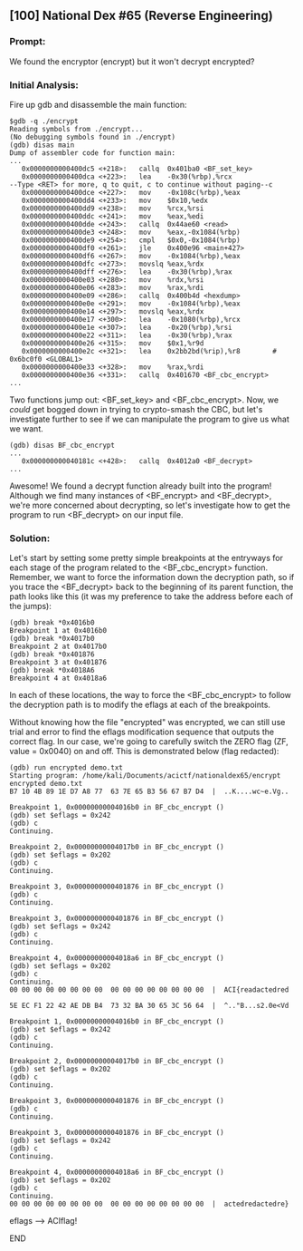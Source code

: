 ## [100] National Dex #65 (Reverse Engineering)

### Prompt:
We found the encryptor (encrypt) but it won't decrypt encrypted?

### Initial Analysis:
Fire up gdb and disassemble the main function:

```
$gdb -q ./encrypt
Reading symbols from ./encrypt...
(No debugging symbols found in ./encrypt)
(gdb) disas main
Dump of assembler code for function main:
...
   0x0000000000400dc5 <+218>:   callq  0x401ba0 <BF_set_key>
   0x0000000000400dca <+223>:   lea    -0x30(%rbp),%rcx
--Type <RET> for more, q to quit, c to continue without paging--c
   0x0000000000400dce <+227>:   mov    -0x108c(%rbp),%eax
   0x0000000000400dd4 <+233>:   mov    $0x10,%edx
   0x0000000000400dd9 <+238>:   mov    %rcx,%rsi
   0x0000000000400ddc <+241>:   mov    %eax,%edi
   0x0000000000400dde <+243>:   callq  0x44ae60 <read>
   0x0000000000400de3 <+248>:   mov    %eax,-0x1084(%rbp)
   0x0000000000400de9 <+254>:   cmpl   $0x0,-0x1084(%rbp)
   0x0000000000400df0 <+261>:   jle    0x400e96 <main+427>
   0x0000000000400df6 <+267>:   mov    -0x1084(%rbp),%eax
   0x0000000000400dfc <+273>:   movslq %eax,%rdx
   0x0000000000400dff <+276>:   lea    -0x30(%rbp),%rax
   0x0000000000400e03 <+280>:   mov    %rdx,%rsi
   0x0000000000400e06 <+283>:   mov    %rax,%rdi
   0x0000000000400e09 <+286>:   callq  0x400b4d <hexdump>
   0x0000000000400e0e <+291>:   mov    -0x1084(%rbp),%eax
   0x0000000000400e14 <+297>:   movslq %eax,%rdx
   0x0000000000400e17 <+300>:   lea    -0x1080(%rbp),%rcx
   0x0000000000400e1e <+307>:   lea    -0x20(%rbp),%rsi
   0x0000000000400e22 <+311>:   lea    -0x30(%rbp),%rax
   0x0000000000400e26 <+315>:   mov    $0x1,%r9d
   0x0000000000400e2c <+321>:   lea    0x2bb2bd(%rip),%r8        # 0x6bc0f0 <GLOBAL1>
   0x0000000000400e33 <+328>:   mov    %rax,%rdi
   0x0000000000400e36 <+331>:   callq  0x401670 <BF_cbc_encrypt>
...
```

Two functions jump out: <BF_set_key> and <BF_cbc_encrypt>.  Now, we _could_ get bogged down in trying to crypto-smash the CBC, but let's investigate further to see if we can manipulate the program to give us what we want.

```
(gdb) disas BF_cbc_encrypt
...
   0x000000000040181c <+428>:   callq  0x4012a0 <BF_decrypt>
...
```

Awesome!  We found a decrypt function already built into the program!  Although we find many instances of <BF_encrypt> and <BF_decrypt>, we're more concerned about decrypting, so let's investigate how to get the program to run <BF_decrypt> on our input file.

### Solution:
Let's start by setting some pretty simple breakpoints at the entryways for each stage of the program related to the <BF_cbc_encrypt> function.  Remember, we want to force the information down the decryption path, so if you trace the <BF_decrypt> back to the beginning of its parent function, the path looks like this (it was my preference to take the address before each of the jumps):

```
(gdb) break *0x4016b0
Breakpoint 1 at 0x4016b0
(gdb) break *0x4017b0
Breakpoint 2 at 0x4017b0
(gdb) break *0x401876
Breakpoint 3 at 0x401876
(gdb) break *0x4018A6
Breakpoint 4 at 0x4018a6
```

In each of these locations, the way to force the <BF_cbc_encrypt> to follow the decryption path is to modify the eflags at each of the breakpoints.

Without knowing how the file "encrypted" was encrypted, we can still use trial and error to find the eflags modification sequence that outputs the correct flag.  In our case, we're going to carefully switch the ZERO flag (ZF, value = 0x0040) on and off.  This is demonstrated below (flag redacted):

```
(gdb) run encrypted demo.txt
Starting program: /home/kali/Documents/acictf/nationaldex65/encrypt encrypted demo.txt
B7 10 4B 89 1E D7 A8 77  63 7E 65 B3 56 67 B7 D4  |  ..K....wc~e.Vg.. 

Breakpoint 1, 0x00000000004016b0 in BF_cbc_encrypt ()
(gdb) set $eflags = 0x242
(gdb) c
Continuing.

Breakpoint 2, 0x00000000004017b0 in BF_cbc_encrypt ()
(gdb) set $eflags = 0x202
(gdb) c
Continuing.

Breakpoint 3, 0x0000000000401876 in BF_cbc_encrypt ()
(gdb) c
Continuing.

Breakpoint 3, 0x0000000000401876 in BF_cbc_encrypt ()
(gdb) set $eflags = 0x242
(gdb) c
Continuing.

Breakpoint 4, 0x00000000004018a6 in BF_cbc_encrypt ()
(gdb) set $eflags = 0x202
(gdb) c
Continuing.
00 00 00 00 00 00 00 00  00 00 00 00 00 00 00 00  |  ACI{readactedred 

5E EC F1 22 42 AE DB B4  73 32 BA 30 65 3C 56 64  |  ^.."B...s2.0e<Vd 

Breakpoint 1, 0x00000000004016b0 in BF_cbc_encrypt ()
(gdb) set $eflags = 0x242
(gdb) c
Continuing.

Breakpoint 2, 0x00000000004017b0 in BF_cbc_encrypt ()
(gdb) set $eflags = 0x202
(gdb) c
Continuing.

Breakpoint 3, 0x0000000000401876 in BF_cbc_encrypt ()
(gdb) c
Continuing.

Breakpoint 3, 0x0000000000401876 in BF_cbc_encrypt ()
(gdb) set $eflags = 0x242
(gdb) c
Continuing.

Breakpoint 4, 0x00000000004018a6 in BF_cbc_encrypt ()
(gdb) set $eflags = 0x202
(gdb) c
Continuing.
00 00 00 00 00 00 00 00  00 00 00 00 00 00 00 00  |  actedredactedre} 
```

eflags --> ACIflag!

END
